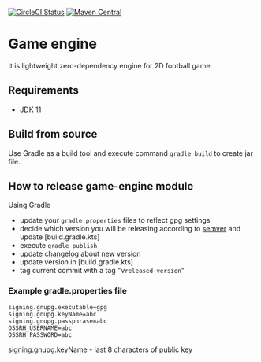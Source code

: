 [![CircleCI Status](https://circleci.com/gh/lipinskipawel/game-engine.svg?style=shield&circle-token=:circle-token)](https://circleci.com/gh/lipinskipawel/game-engine)
[![Maven Central](https://maven-badges.herokuapp.com/maven-central/com.github.lipinskipawel/game-engine/badge.svg)](https://maven-badges.herokuapp.com/maven-central/com.github.lipinskipawel/game-engine)

# Game engine

It is lightweight zero-dependency engine for 2D football game.

## Requirements

- JDK 11

## Build from source

Use Gradle as a build tool and execute command `gradle build` to create jar file.

## How to release game-engine module

Using Gradle

- update your `gradle.properties` files to reflect gpg settings
- decide which version you will be releasing according to [semver] and update [build.gradle.kts]
- execute `gradle publish`
- update [changelog] about new version
- update version in [build.gradle.kts]
- tag current commit with a tag "v`released-version`"

[semver]: https://semver.org
[changelog]: CHANGELOG.md

### Example gradle.properties file

```
signing.gnupg.executable=gpg
signing.gnupg.keyName=abc
signing.gnupg.passphrase=abc
OSSRH_USERNAME=abc
OSSRH_PASSWORD=abc
```

signing.gnupg.keyName - last 8 characters of public key
